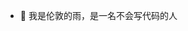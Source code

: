 - 👋 我是伦敦的雨，是一名不会写代码的人


<!---
zhangxuanrui2023/zhangxuanrui2023 is a ✨ special ✨ repository because its `README.md` (this file) appears on your GitHub profile.
You can click the Preview link to take a look at your changes.
--->
